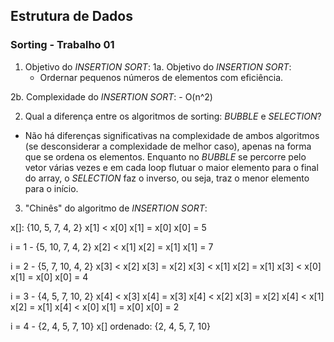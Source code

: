 ## Estrutura de Dados
### Sorting - Trabalho 01

1. Objetivo do *INSERTION SORT*:
  1a. Objetivo do *INSERTION SORT*:
    - Ordernar pequenos números de elementos com eficiência.

  2b. Complexidade do *INSERTION SORT*:
    - O(n^2)

2. Qual a diferença entre os algoritmos de sorting: *BUBBLE* e *SELECTION*?
  - Não há diferenças significativas na complexidade de ambos algoritmos (se desconsiderar a complexidade de melhor caso), apenas na forma que se ordena os elementos. Enquanto no *BUBBLE* se percorre pelo vetor várias vezes e em cada loop flutuar o maior elemento para o final do array, o *SELECTION* faz o inverso, ou seja, traz o menor elemento para o início.

3. "Chinês" do algoritmo de *INSERTION SORT*:

  x[]: {10, 5, 7, 4, 2}
  x[1] < x[0]
  x[1] = x[0]
  x[0] = 5

  i = 1 - {5, 10, 7, 4, 2}
  x[2] < x[1]
  x[2] = x[1]
  x[1] = 7

  i = 2 - {5, 7, 10, 4, 2}
  x[3] < x[2]
  x[3] = x[2]
  x[3] < x[1]
  x[2] = x[1]
  x[3] < x[0]
  x[1] = x[0]
  x[0] = 4

  i = 3 - {4, 5, 7, 10, 2}
  x[4] < x[3]
  x[4] = x[3]
  x[4] < x[2]
  x[3] = x[2]
  x[4] < x[1]
  x[2] = x[1]
  x[4] < x[0]
  x[1] = x[0]
  x[0] = 2

  i = 4 - {2, 4, 5, 7, 10}
  x[] ordenado: {2, 4, 5, 7, 10}
